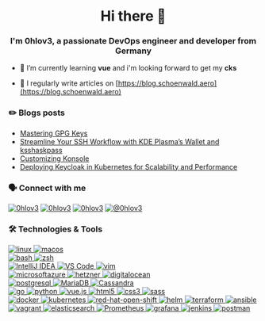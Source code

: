 <h1 align="center">Hi there 👋</h1>
<h3 align="center">I'm 0hlov3, a passionate DevOps engineer and developer from Germany</h3>

- 🌱 I’m currently learning **vue** and i'm looking forward to get my **cks**

- 📝 I regularly write articles on [https://blog.schoenwald.aero](https://blog.schoenwald.aero)

### ✏️ Blogs posts
<!-- BLOG-POST-LIST:START -->
- [Mastering GPG Keys](https://0hlov3.medium.com/mastering-gpg-keys-755ebb8d7fb4?source=rss-a27db1a58af0------2)
- [Streamline Your SSH Workflow with KDE Plasma’s Wallet and ksshaskpass](https://0hlov3.medium.com/streamline-your-ssh-workflow-with-kde-plasmas-wallet-and-ksshaskpass-e22f49b6a07a?source=rss-a27db1a58af0------2)
- [Customizing Konsole](https://0hlov3.medium.com/customizing-konsole-40442023a863?source=rss-a27db1a58af0------2)
- [Deploying Keycloak in Kubernetes for Scalability and Performance](https://0hlov3.medium.com/deploying-keycloak-in-kubernetes-for-scalability-and-performance-8daffc0f943b?source=rss-a27db1a58af0------2)
<!-- BLOG-POST-LIST:END -->

### 🗣️ Connect with me
<p align="left">
<a href="https://matrix.to/#/@0hlov3:fsociety.social" target="blank"><img src="https://img.shields.io/badge/Chat-Matrix-informational?style=flat&logo=matrix&logoColor=white&color=2bbc8a" alt="0hlov3" /></a>
<a href="https://chaos.social/@0hlov3" target="blank"><img src="https://img.shields.io/badge/Microblogging-Mastodon-informational?style=flat&logo=linux&logoColor=white&color=2bbc8a" alt="0hlov3" /></a> 
<a href="https://www.linkedin.com/in/olafschoenwald/" target="blank"><img src="https://img.shields.io/badge/Microblogging-LinkedIn-informational?style=flat&logo=linkedin&logoColor=white&color=2bbc8a" alt="0hlov3" /></a>
<a href="https://blog.schoenwald.aero" target="blank"><img src="https://img.shields.io/badge/Blogging-Medium-informational?style=flat&logo=medium&logoColor=white&color=2bbc8a" alt="@0hlov3" /></a>
</p>

### 🛠️ Technologies & Tools
<p align="left">
 <a href="https://www.linux.org/" target="_blank" rel="noreferrer"> <img src="https://img.shields.io/badge/OS-Linux-informational?style=flat&logo=linux&logoColor=white&color=2bbc8a" alt="linux" /> </a> 
 <a href="https://www.apple.com/macos/" target="_blank" rel="noreferrer"> <img src="https://img.shields.io/badge/OS-MacOS-informational?style=flat&logo=macos&logoColor=white&color=2bbc8a" alt="macos" /> </a>
 <br />
 <a href="https://www.gnu.org/software/bash/"  target="_blank" rel="noreferrer"> <img src="https://img.shields.io/badge/Shell-Bash-informational?style=flat&logo=gnu-bash&logoColor=white&color=2bbc8a" alt="bash" /> </a> 
 <a href="https://www.zsh.org/"  target="_blank" rel="noreferrer"> <img src="https://img.shields.io/badge/Shell-ZSH-informational?style=flat&logo=zsh&logoColor=white&color=2bbc8a" alt="zsh" /> </a> 
 <br />
 <a href="https://www.jetbrains.com/idea/" target="_blank" rel="noreferrer"> <img src="https://img.shields.io/badge/Editor-IntelliJ_IDEA-informational?style=flat&logo=intellij-idea&logoColor=white&color=2bbc8a" alt="IntelliJ IDEA" /> </a>
 <a href="https://code.visualstudio.com/" target="_blank" rel="noreferrer"> <img src="https://img.shields.io/badge/Editor-VS_Code-informational?style=flat&logo=Visual-Studio-Code&logoColor=white&color=2bbc8a" alt="VS Code" /> </a> 
 <a href="https://www.vim.org/" target="_blank" rel="noreferrer"> <img src="https://img.shields.io/badge/Editor-Vim-informational?style=flat&logo=vim&logoColor=white&color=2bbc8a" alt="vim" /> </a>
 <br />
 <a href="https://portal.azure.com/" target="_blank" rel="noreferrer"> <img src="https://img.shields.io/badge/Cloud-Azure-informational?style=flat&logo=microsoftazure&logoColor=white&color=2bbc8a" alt="microsoftazure" /> </a> 
 <a href="https://www.hetzner.com/cloud/" target="_blank" rel="noreferrer"> <img src="https://img.shields.io/badge/Cloud-Hetzner-informational?style=flat&logo=hetzner&logoColor=white&color=2bbc8a" alt="hetzner" /> </a> 
 <a href="https://www.digitalocean.com/"  target="_blank" rel="noreferrer"> <img src="https://img.shields.io/badge/Cloud-Digital_Ocean-informational?style=flat&logo=digitalocean&logoColor=white&color=2bbc8a" alt="digitalocean" /> </a>
 <br />
 <a href="https://www.postgresql.org/"  target="_blank" rel="noreferrer"> <img src="https://img.shields.io/badge/Tools-PostgreSQL-informational?style=flat&logo=postgresql&logoColor=white&color=2bbc8a" alt="postgresql" /> </a> 
 <a href="https://mariadb.org/"  target="_blank" rel="noreferrer"> <img src="https://img.shields.io/badge/Tools-MariaDB-informational?style=flat&logo=mariadb&logoColor=white&color=2bbc8a" alt="MariaDB" /> </a> 
 <a href="https://cassandra.apache.org/"  target="_blank" rel="noreferrer"> <img src="https://img.shields.io/badge/Tools-Cassandra-informational?style=flat&logo=apachecassandra&logoColor=white&color=2bbc8a" alt="Cassandra" /> </a>
 <br />
 <a href="https://golang.org" target="_blank" rel="noreferrer"> <img src="https://img.shields.io/badge/Code-Golang-informational?style=flat&logo=go&logoColor=white&color=2bbc8a" alt="go" /> </a> 
 <a href="https://www.python.org/" target="_blank" rel="noreferrer"> <img src="https://img.shields.io/badge/Code-Python-informational?style=flat&logo=python&logoColor=white&color=2bbc8a" alt="python" /> </a>
 <a href="https://vuejs.org/" target="_blank" rel="noreferrer"> <img src="https://img.shields.io/badge/Code-Vue-informational?style=flat&logo=vue.js&logoColor=white&color=2bbc8a" alt="vue.js" /> </a>
 <a href="https://www.w3.org/html/" target="_blank" rel="noreferrer"> <img src="https://img.shields.io/badge/Code-html5-informational?style=flat&logo=html5&logoColor=white&color=2bbc8a" alt="html5" /> </a> 
 <a href="https://www.w3schools.com/css/" target="_blank" rel="noreferrer"> <img src="https://img.shields.io/badge/Code-css3-informational?style=flat&logo=css3&logoColor=white&color=2bbc8a" alt="css3" /> </a> 
 <a href="https://sass-lang.com" target="_blank" rel="noreferrer"> <img src="https://img.shields.io/badge/Code-sass-informational?style=flat&logo=sass&logoColor=white&color=2bbc8a" alt="sass" /> </a> 
 <br />
 <a href="https://www.docker.com/"  target="_blank" rel="noreferrer"> <img src="https://img.shields.io/badge/Tools-Docker-informational?style=flat&logo=docker&logoColor=white&color=2bbc8a" alt="docker" /> </a> 
 <a href="https://kubernetes.io/"  target="_blank" rel="noreferrer"> <img src="https://img.shields.io/badge/Tools-Kubernetes-informational?style=flat&logo=kubernetes&logoColor=white&color=2bbc8a" alt="kubernetes" /> </a> 
 <a href="https://www.redhat.com/en/technologies/cloud-computing/openshift"  target="_blank" rel="noreferrer"> <img src="https://img.shields.io/badge/Tools-Red_Hat_OpenShift-informational?style=flat&logo=red-hat-open-shift&logoColor=white&color=2bbc8a" alt="red-hat-open-shift" /> </a> 
 <a href="https://helm.sh"  target="_blank" rel="noreferrer"> <img src="https://img.shields.io/badge/Tools-Helm-informational?style=flat&logo=helm&logoColor=white&color=2bbc8a" alt="helm" /> </a>
 <a href="https://www.terraform.io/"  target="_blank" rel="noreferrer"> <img src="https://img.shields.io/badge/Tools-Terraformt-informational?style=flat&logo=terraform&logoColor=white&color=2bbc8a" alt="terraform" /> </a> 
 <a href="https://www.ansible.com/"  target="_blank" rel="noreferrer"> <img src="https://img.shields.io/badge/Tools-Ansible-informational?style=flat&logo=ansible&logoColor=white&color=2bbc8a" alt="ansible" /> </a> 
 <a href="https://www.vagrantup.com/"  target="_blank" rel="noreferrer"> <img src="https://img.shields.io/badge/Tools-Vagrant-informational?style=flat&logo=vagrant&logoColor=white&color=2bbc8a" alt="vagrant" /> </a>
 <a href="https://www.elastic.co" target="_blank" rel="noreferrer"> <img src="https://img.shields.io/badge/Tools-Elasticsearch-informational?style=flat&logo=elasticstack&logoColor=white&color=2bbc8a" alt="elasticsearch" /> </a> 
 <a href="https://prometheus.io" target="_blank" rel="noreferrer"> <img src="https://img.shields.io/badge/Tools-Prometheus-informational?style=flat&logo=prometheus&logoColor=white&color=2bbc8a" alt="Prometheus" /> </a> 
 <a href="https://grafana.com" target="_blank" rel="noreferrer"> <img src="https://img.shields.io/badge/Tools-Grafana-informational?style=flat&logo=grafana&logoColor=white&color=2bbc8a" alt="grafana" /> </a> 
 <a href="https://www.jenkins.io" target="_blank" rel="noreferrer"> <img src="https://img.shields.io/badge/Tools-Jenkins-informational?style=flat&logo=jenkins&logoColor=white&color=2bbc8a" alt="jenkins" /> </a>
 <a href="https://postman.com" target="_blank" rel="noreferrer"> <img src="https://img.shields.io/badge/Tools-Postman-informational?style=flat&logo=postman&logoColor=white&color=2bbc8a" alt="postman" /> </a> 
 <br />
</p>
